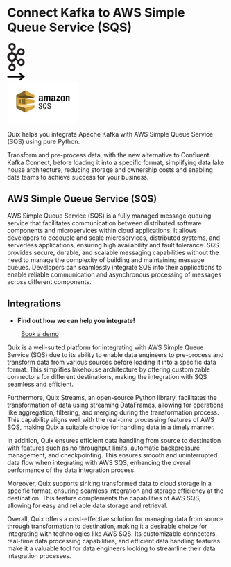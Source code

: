 # Connect Kafka to AWS Simple Queue Service (SQS)

<div class="connect-images cards blog-grid-card" markdown>
<div>
<img src="../images/kafka_logo.png" width="40px" />
</div>
<div>
<img src="../images/arrow.svg" width="40px" />
</div>
<div>
<img src="./images/aws-simple-queue-service-(sqs-_1.jpg" />
</div>
</div>

Quix helps you integrate Apache Kafka with AWS Simple Queue Service (SQS) using pure Python.

Transform and pre-process data, with the new alternative to Confluent Kafka Connect, before loading it into a specific format, simplifying data lake house architecture, reducing storage and ownership costs and enabling data teams to achieve success for your business.

## AWS Simple Queue Service (SQS)

AWS Simple Queue Service (SQS) is a fully managed message queuing service that facilitates communication between distributed software components and microservices within cloud applications. It allows developers to decouple and scale microservices, distributed systems, and serverless applications, ensuring high availability and fault tolerance. SQS provides secure, durable, and scalable messaging capabilities without the need to manage the complexity of building and maintaining message queues. Developers can seamlessly integrate SQS into their applications to enable reliable communication and asynchronous processing of messages across different components.

## Integrations

<div class="grid cards" markdown>

- __Find out how we can help you integrate!__

    <a class="md-button md-button--primary" href="https://quix.io/book-a-demo" target="_blank" style="margin:.5rem;">Book a demo</a>

</div>


Quix is a well-suited platform for integrating with AWS Simple Queue Service (SQS) due to its ability to enable data engineers to pre-process and transform data from various sources before loading it into a specific data format. This simplifies lakehouse architecture by offering customizable connectors for different destinations, making the integration with SQS seamless and efficient.

Furthermore, Quix Streams, an open-source Python library, facilitates the transformation of data using streaming DataFrames, allowing for operations like aggregation, filtering, and merging during the transformation process. This capability aligns well with the real-time processing features of AWS SQS, making Quix a suitable choice for handling data in a timely manner.

In addition, Quix ensures efficient data handling from source to destination with features such as no throughput limits, automatic backpressure management, and checkpointing. This ensures smooth and uninterrupted data flow when integrating with AWS SQS, enhancing the overall performance of the data integration process.

Moreover, Quix supports sinking transformed data to cloud storage in a specific format, ensuring seamless integration and storage efficiency at the destination. This feature complements the capabilities of AWS SQS, allowing for easy and reliable data storage and retrieval.

Overall, Quix offers a cost-effective solution for managing data from source through transformation to destination, making it a desirable choice for integrating with technologies like AWS SQS. Its customizable connectors, real-time data processing capabilities, and efficient data handling features make it a valuable tool for data engineers looking to streamline their data integration processes.

